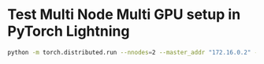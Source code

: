 # Test Multi Node Multi GPU setup in PyTorch Lightning

```bash
python -m torch.distributed.run --nnodes=2 --master_addr "172.16.0.2" --master_port 24456 --node_rank 0 bert.py --strategy=ddp --num_nodes=2 --gpus=1 --max_epochs=15
```
